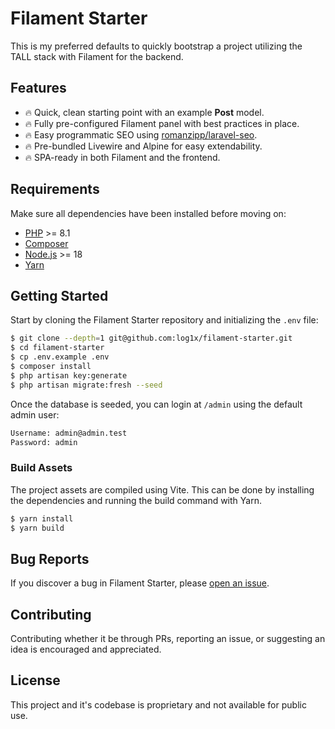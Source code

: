 # Filament Starter

This is my preferred defaults to quickly bootstrap a project utilizing the TALL stack with Filament for the backend.

## Features

- 🔥 Quick, clean starting point with an example **Post** model.
- 🔥 Fully pre-configured Filament panel with best practices in place.
- 🔥 Easy programmatic SEO using [romanzipp/laravel-seo](https://github.com/romanzipp/Laravel-SEO).
- 🔥 Pre-bundled Livewire and Alpine for easy extendability.
- 🔥 SPA-ready in both Filament and the frontend.

## Requirements

Make sure all dependencies have been installed before moving on:

- [PHP](https://secure.php.net/manual/en/install.php) >= 8.1
- [Composer](https://getcomposer.org/download/)
- [Node.js](http://nodejs.org/) >= 18
- [Yarn](https://yarnpkg.com/en/docs/install)

## Getting Started

Start by cloning the Filament Starter repository and initializing the `.env` file:

```sh
$ git clone --depth=1 git@github.com:log1x/filament-starter.git
$ cd filament-starter
$ cp .env.example .env
$ composer install
$ php artisan key:generate
$ php artisan migrate:fresh --seed
```

Once the database is seeded, you can login at `/admin` using the default admin user:

```sh
Username: admin@admin.test
Password: admin
```

### Build Assets

The project assets are compiled using Vite. This can be done by installing the dependencies and running the build command with Yarn.

```sh
$ yarn install
$ yarn build
```

## Bug Reports

If you discover a bug in Filament Starter, please [open an issue](https://github.com/log1x/filament-starter/issues).

## Contributing

Contributing whether it be through PRs, reporting an issue, or suggesting an idea is encouraged and appreciated.

## License

This project and it's codebase is proprietary and not available for public use.
